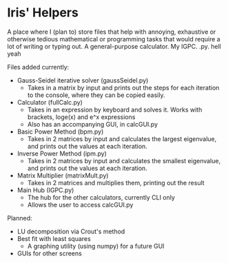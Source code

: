 # Iris' Helpers

A place where I (plan to) store files that help with annoying, exhaustive or otherwise tedious mathematical or programming tasks that would require a lot of writing or typing out. A general-purpose calculator. My IGPC. .py. hell yeah

Files added currently:
  - Gauss-Seidel iterative solver (gaussSeidel.py)
    - Takes in a matrix by input and prints out the steps for each iteration to the console, where they can be copied easily.
  - Calculator (fullCalc.py)
    - Takes in an expression by keyboard and solves it. Works with brackets, loge(x) and e^x expressions
    - Also has an accompanying GUI, in calcGUI.py
  - Basic Power Method (bpm.py)
    - Takes in 2 matrices by input and calculates the largest eigenvalue, and prints out the values at each iteration.
  - Inverse Power Method (ipm.py)
    - Takes in 2 matrices by input and calculates the smallest eigenvalue, and prints out the values at each iteration.
  - Matrix Multiplier (matrixMult.py)
    - Takes in 2 matrices and multiplies them, printing out the result
  - Main Hub (IGPC.py)
    - The hub for the other calculators, currently CLI only
    - Allows the user to access calcGUI.py
   

Planned:
  - LU decomposition via Crout's method
  - Best fit with least squares
    - A graphing utility (using numpy) for a future GUI
  - GUIs for other screens
